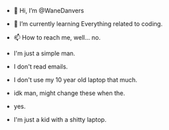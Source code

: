 - 👋 Hi, I’m @WaneDanvers
- 🌱 I’m currently learning Everything related to coding.
- 📫 How to reach me, well... no.

- I'm just a simple man. 
- I don't read emails.
- I don't use my 10 year old laptop that much.
- idk man, might change these when the.
- yes.
- I'm just a kid with a shitty laptop.

<!---
WaneDanvers/WaneDanvers is a ✨ special ✨ repository because its `README.md` (this file) appears on your GitHub profile.
You can click the Preview link to take a look at your changes.
--->
